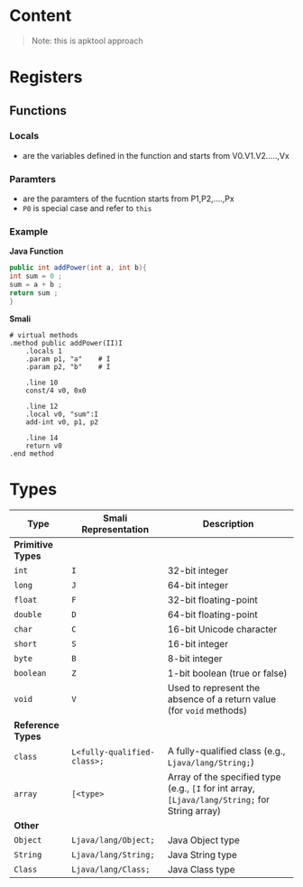 # Content

> Note: this is apktool approach


# Registers 
## Functions
### Locals
- are the variables defined in the function and starts from V0.V1.V2.....,Vx
### Paramters
- are the paramters of the fucntion starts from P1,P2,....,Px
- `P0` is special case and refer to `this`

### Example
**Java Function**
```java
public int addPower(int a, int b){
int sum = 0 ;
sum = a + b ;
return sum ;
}
```
**Smali**
```smali
# virtual methods
.method public addPower(II)I
    .locals 1
    .param p1, "a"    # I
    .param p2, "b"    # I

    .line 10
    const/4 v0, 0x0

    .line 12
    .local v0, "sum":I
    add-int v0, p1, p2

    .line 14
    return v0
.end method
```

# Types

| **Type**            | **Smali Representation** | **Description**                      |
|---------------------|--------------------------|--------------------------------------|
| **Primitive Types**  |                          |                                      |
| `int`               | `I`                      | 32-bit integer                       |
| `long`              | `J`                      | 64-bit integer                       |
| `float`             | `F`                      | 32-bit floating-point                |
| `double`            | `D`                      | 64-bit floating-point                |
| `char`              | `C`                      | 16-bit Unicode character             |
| `short`             | `S`                      | 16-bit integer                       |
| `byte`              | `B`                      | 8-bit integer                        |
| `boolean`           | `Z`                      | 1-bit boolean (true or false)        |
| `void`              | `V`                      | Used to represent the absence of a return value (for `void` methods) |
| **Reference Types** |                          |                                      |
| `class`             | `L<fully-qualified-class>;` | A fully-qualified class (e.g., `Ljava/lang/String;`) |
| `array`             | `[<type>`                | Array of the specified type (e.g., `[I` for int array, `[Ljava/lang/String;` for String array) |
| **Other**           |                          |                                      |
| `Object`            | `Ljava/lang/Object;`      | Java Object type                     |
| `String`            | `Ljava/lang/String;`      | Java String type                     |
| `Class`             | `Ljava/lang/Class;`       | Java Class type                      |



